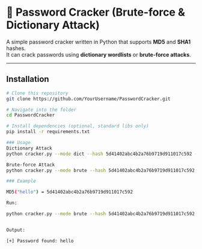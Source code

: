 # 🔐 Password Cracker (Brute-force & Dictionary Attack)

A simple password cracker written in Python that supports **MD5** and **SHA1** hashes.  
It can crack passwords using **dictionary wordlists** or **brute-force attacks**.

---

## Installation
```bash
# Clone this repository
git clone https://github.com/YourUsername/PasswordCracker.git

# Navigate into the folder
cd PasswordCracker

# Install dependencies (optional, standard libs only)
pip install -r requirements.txt

### Usage
Dictionary Attack
python cracker.py --mode dict --hash 5d41402abc4b2a76b9719d911017c592 --algo md5 --wordlist wordlist.txt

Brute-force Attack
python cracker.py --mode brute --hash 5d41402abc4b2a76b9719d911017c592 --algo md5 --max 5

### Example

MD5("hello") = 5d41402abc4b2a76b9719d911017c592

Run:

python cracker.py --mode brute --hash 5d41402abc4b2a76b9719d911017c592 --algo md5 --max 5


Output:

[+] Password found: hello
